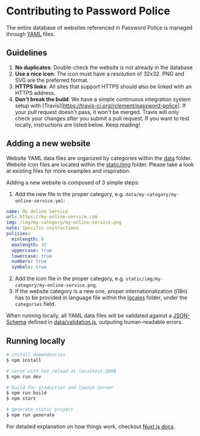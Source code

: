 # Contributing to Password Police

The entire database of websites referenced in Password Police is managed
through [YAML](https://yaml.org) files.

## Guidelines

1. **No duplicates**: Double-check the website is not already in the database
2. **Use a nice icon**: The icon must have a resolution of 32x32. PNG and SVG are the
   preferred format.
3. **HTTPS links**: All sites that support HTTPS should also be linked with an
   HTTPS address.
4. **Don't break the build**: We have a simple continuous integration system
   setup with [Travis][https://travis-ci.org/rclement/password-police].
   If your pull request doesn't pass, it won't be merged. Travis will only
   check your changes after you submit a pull request.
   If you want to test locally, instructions are listed below. Keep reading!

## Adding a new website

Website YAML data files are organized by categories within the [data](data/) folder.
Website icon files are located within the [static/img](static/img/) folder.
Please take a look at existing files for more examples and inspiration.

Adding a new website is composed of 3 simple steps:

1. Add the new file in the proper category, e.g. `data/my-category/my-online-service.yml`:

  ``` yaml
  name: My Online Service
  url: https://my-online-service.com
  img: /img/my-category/my-online-service.png
  note: Specific instructions
  policies:
    minlength: 8
    maxlength: 32
    uppercase: true
    lowercase: true
    numbers: true
    symbols: true
  ```

2. Add the icon file in the proper category, e.g. `static/img/my-category/my-online-service.png`.
3. If the website category is a new one, proper internationalization (i18n)
   has to be provided in language file within the [locales](locales/) folder,
   under the `categories` field.

When running locally, all YAML data files will be validated against a
[JSON-Schema](https://json-schema.org) defined in [data/validation.js](data/validation.js),
outputing human-readable errors.

## Running locally

``` bash
# install dependencies
$ npm install

# serve with hot reload at localhost:3000
$ npm run dev

# build for production and launch server
$ npm run build
$ npm start

# generate static project
$ npm run generate
```

For detailed explanation on how things work, checkout [Nuxt.js docs](https://nuxtjs.org).
